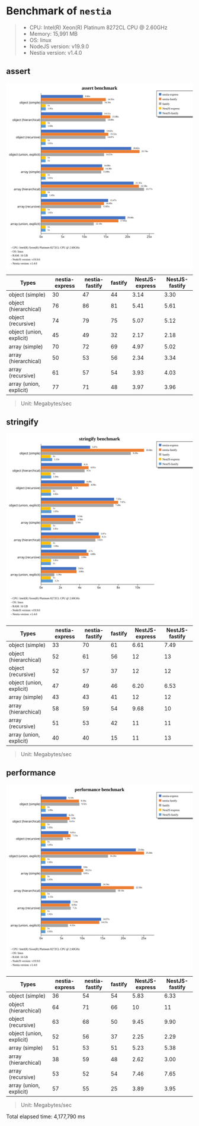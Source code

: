 # Benchmark of `nestia`
> - CPU: Intel(R) Xeon(R) Platinum 8272CL CPU @ 2.60GHz
> - Memory: 15,991 MB
> - OS: linux
> - NodeJS version: v19.9.0
> - Nestia version: v1.4.0


## assert
![assert benchmark](images/assert.svg)

 Types | nestia-express | nestia-fastify | fastify | NestJS-express | NestJS-fastify 
-------|------|------|------|------|------
 object (simple) | 30 | 47 | 44 | 3.14 | 3.30 
 object (hierarchical) | 76 | 86 | 81 | 5.41 | 5.61 
 object (recursive) | 74 | 79 | 75 | 5.07 | 5.12 
 object (union, explicit) | 45 | 49 | 32 | 2.17 | 2.18 
 array (simple) | 70 | 72 | 69 | 4.97 | 5.02 
 array (hierarchical) | 50 | 53 | 56 | 2.34 | 3.34 
 array (recursive) | 61 | 57 | 54 | 3.93 | 4.03 
 array (union, explicit) | 77 | 71 | 48 | 3.97 | 3.96 

> Unit: Megabytes/sec




## stringify
![stringify benchmark](images/stringify.svg)

 Types | nestia-express | nestia-fastify | fastify | NestJS-express | NestJS-fastify 
-------|------|------|------|------|------
 object (simple) | 33 | 70 | 61 | 6.61 | 7.49 
 object (hierarchical) | 52 | 61 | 56 | 12 | 13 
 object (recursive) | 52 | 57 | 37 | 12 | 12 
 object (union, explicit) | 47 | 49 | 46 | 6.20 | 6.53 
 array (simple) | 43 | 43 | 41 | 12 | 12 
 array (hierarchical) | 58 | 59 | 54 | 9.68 | 10 
 array (recursive) | 51 | 53 | 42 | 11 | 11 
 array (union, explicit) | 40 | 40 | 15 | 11 | 13 

> Unit: Megabytes/sec




## performance
![performance benchmark](images/performance.svg)

 Types | nestia-express | nestia-fastify | fastify | NestJS-express | NestJS-fastify 
-------|------|------|------|------|------
 object (simple) | 36 | 54 | 54 | 5.83 | 6.33 
 object (hierarchical) | 64 | 71 | 66 | 10 | 11 
 object (recursive) | 63 | 68 | 50 | 9.45 | 9.90 
 object (union, explicit) | 52 | 56 | 37 | 2.25 | 2.29 
 array (simple) | 51 | 53 | 51 | 5.23 | 5.38 
 array (hierarchical) | 38 | 59 | 48 | 2.62 | 3.00 
 array (recursive) | 53 | 52 | 54 | 7.46 | 7.65 
 array (union, explicit) | 57 | 55 | 25 | 3.89 | 3.95 

> Unit: Megabytes/sec







Total elapsed time: 4,177,790 ms
